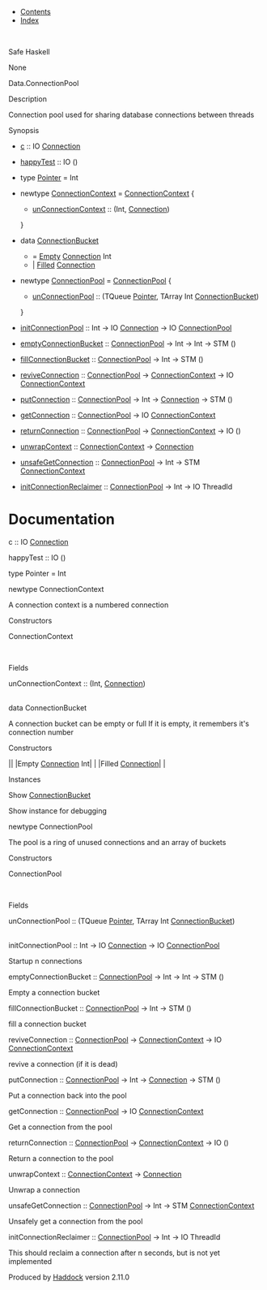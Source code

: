 -   [Contents](index.html)
-   [Index](doc-index.html)

 

Safe Haskell

None

Data.ConnectionPool

Description

Connection pool used for sharing database connections between threads

Synopsis

-   [c](#v:c) :: IO [Connection](Data-SqlTransaction.html#t:Connection)
-   [happyTest](#v:happyTest) :: IO ()
-   type [Pointer](#t:Pointer) = Int
-   newtype [ConnectionContext](#t:ConnectionContext) = [ConnectionContext](#v:ConnectionContext) {
    -   [unConnectionContext](#v:unConnectionContext) :: (Int, [Connection](Data-SqlTransaction.html#t:Connection))

    }
-   data [ConnectionBucket](#t:ConnectionBucket)
    -   = [Empty](#v:Empty) [Connection](Data-SqlTransaction.html#t:Connection) Int
    -   | [Filled](#v:Filled) [Connection](Data-SqlTransaction.html#t:Connection)

-   newtype [ConnectionPool](#t:ConnectionPool) = [ConnectionPool](#v:ConnectionPool) {
    -   [unConnectionPool](#v:unConnectionPool) :: (TQueue [Pointer](Data-ConnectionPool.html#t:Pointer), TArray Int [ConnectionBucket](Data-ConnectionPool.html#t:ConnectionBucket))

    }
-   [initConnectionPool](#v:initConnectionPool) :: Int -\> IO [Connection](Data-SqlTransaction.html#t:Connection) -\> IO [ConnectionPool](Data-ConnectionPool.html#t:ConnectionPool)
-   [emptyConnectionBucket](#v:emptyConnectionBucket) :: [ConnectionPool](Data-ConnectionPool.html#t:ConnectionPool) -\> Int -\> Int -\> STM ()
-   [fillConnectionBucket](#v:fillConnectionBucket) :: [ConnectionPool](Data-ConnectionPool.html#t:ConnectionPool) -\> Int -\> STM ()
-   [reviveConnection](#v:reviveConnection) :: [ConnectionPool](Data-ConnectionPool.html#t:ConnectionPool) -\> [ConnectionContext](Data-ConnectionPool.html#t:ConnectionContext) -\> IO [ConnectionContext](Data-ConnectionPool.html#t:ConnectionContext)
-   [putConnection](#v:putConnection) :: [ConnectionPool](Data-ConnectionPool.html#t:ConnectionPool) -\> Int -\> [Connection](Data-SqlTransaction.html#t:Connection) -\> STM ()
-   [getConnection](#v:getConnection) :: [ConnectionPool](Data-ConnectionPool.html#t:ConnectionPool) -\> IO [ConnectionContext](Data-ConnectionPool.html#t:ConnectionContext)
-   [returnConnection](#v:returnConnection) :: [ConnectionPool](Data-ConnectionPool.html#t:ConnectionPool) -\> [ConnectionContext](Data-ConnectionPool.html#t:ConnectionContext) -\> IO ()
-   [unwrapContext](#v:unwrapContext) :: [ConnectionContext](Data-ConnectionPool.html#t:ConnectionContext) -\> [Connection](Data-SqlTransaction.html#t:Connection)
-   [unsafeGetConnection](#v:unsafeGetConnection) :: [ConnectionPool](Data-ConnectionPool.html#t:ConnectionPool) -\> Int -\> STM [ConnectionContext](Data-ConnectionPool.html#t:ConnectionContext)
-   [initConnectionReclaimer](#v:initConnectionReclaimer) :: [ConnectionPool](Data-ConnectionPool.html#t:ConnectionPool) -\> Int -\> IO ThreadId

Documentation
=============

c :: IO [Connection](Data-SqlTransaction.html#t:Connection)

happyTest :: IO ()

type Pointer = Int

newtype ConnectionContext

A connection context is a numbered connection

Constructors

ConnectionContext

 

Fields

unConnectionContext :: (Int, [Connection](Data-SqlTransaction.html#t:Connection))  
 

data ConnectionBucket

A connection bucket can be empty or full If it is empty, it remembers it's connection number

Constructors

||
|Empty [Connection](Data-SqlTransaction.html#t:Connection) Int| |
|Filled [Connection](Data-SqlTransaction.html#t:Connection)| |

Instances

Show [ConnectionBucket](Data-ConnectionPool.html#t:ConnectionBucket)

Show instance for debugging

newtype ConnectionPool

The pool is a ring of unused connections and an array of buckets

Constructors

ConnectionPool

 

Fields

unConnectionPool :: (TQueue [Pointer](Data-ConnectionPool.html#t:Pointer), TArray Int [ConnectionBucket](Data-ConnectionPool.html#t:ConnectionBucket))  
 

initConnectionPool :: Int -\> IO [Connection](Data-SqlTransaction.html#t:Connection) -\> IO [ConnectionPool](Data-ConnectionPool.html#t:ConnectionPool)

Startup n connections

emptyConnectionBucket :: [ConnectionPool](Data-ConnectionPool.html#t:ConnectionPool) -\> Int -\> Int -\> STM ()

Empty a connection bucket

fillConnectionBucket :: [ConnectionPool](Data-ConnectionPool.html#t:ConnectionPool) -\> Int -\> STM ()

fill a connection bucket

reviveConnection :: [ConnectionPool](Data-ConnectionPool.html#t:ConnectionPool) -\> [ConnectionContext](Data-ConnectionPool.html#t:ConnectionContext) -\> IO [ConnectionContext](Data-ConnectionPool.html#t:ConnectionContext)

revive a connection (if it is dead)

putConnection :: [ConnectionPool](Data-ConnectionPool.html#t:ConnectionPool) -\> Int -\> [Connection](Data-SqlTransaction.html#t:Connection) -\> STM ()

Put a connection back into the pool

getConnection :: [ConnectionPool](Data-ConnectionPool.html#t:ConnectionPool) -\> IO [ConnectionContext](Data-ConnectionPool.html#t:ConnectionContext)

Get a connection from the pool

returnConnection :: [ConnectionPool](Data-ConnectionPool.html#t:ConnectionPool) -\> [ConnectionContext](Data-ConnectionPool.html#t:ConnectionContext) -\> IO ()

Return a connection to the pool

unwrapContext :: [ConnectionContext](Data-ConnectionPool.html#t:ConnectionContext) -\> [Connection](Data-SqlTransaction.html#t:Connection)

Unwrap a connection

unsafeGetConnection :: [ConnectionPool](Data-ConnectionPool.html#t:ConnectionPool) -\> Int -\> STM [ConnectionContext](Data-ConnectionPool.html#t:ConnectionContext)

Unsafely get a connection from the pool

initConnectionReclaimer :: [ConnectionPool](Data-ConnectionPool.html#t:ConnectionPool) -\> Int -\> IO ThreadId

This should reclaim a connection after n seconds, but is not yet implemented

Produced by [Haddock](http://www.haskell.org/haddock/) version 2.11.0
